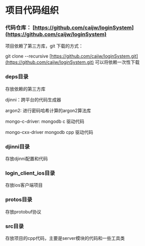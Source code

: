 # 项目代码组织

### 代码仓库： [https://github.com/caijw/loginSystem](https://github.com/caijw/loginSystem)

项目依赖了第三方库，git 下载的方式：

git clone --recursive [https://github.com/caijw/loginSystem.git](https://github.com/caijw/loginSystem.git) 可以将依赖一次性下载

### deps目录

存放依赖的第三方库

djinni：跨平台的代码生成器

argon2: 进行密码哈希计算的argon2算法库

mongo-c-driver: mongodb c 驱动代码

mongo-cxx-driver mongodb cpp 驱动代码

### djinni目录

存放djinni配置和代码

### login\_client\_ios目录

存放ios客户端项目

### protos目录

存放protobuf协议

### src目录

存放项目的cpp代码，主要是server模块的代码和一些工具类

